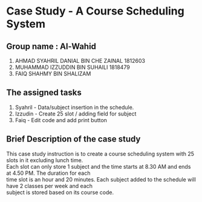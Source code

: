 # Case Study - A Course Scheduling System

## Group name : Al-Wahid
1) AHMAD SYAHRIL DANIAL BIN CHE ZAINAL 1812603
2) MUHAMMAD IZZUDDIN BIN SUHAILI 1818479
3) FAIQ SHAHMY BIN SHALIZAM

## The assigned tasks
1) Syahril - Data/subject insertion in the schedule.
2) Izzudin - Create 25 slot / adding field for subject
3) Faiq - Edit code and add print button

## Brief Description of the case study
This case study instruction is to create a course scheduling system with 25 slots in it excluding lunch time.  
Each slot can only store 1 subject and the time starts at 8.30 AM and ends at 4.50 PM. The duration for each  
time slot is an hour and 20 minutes. Each subject added to the schedule will have 2 classes per week and each  
subject is stored based on its course code.
